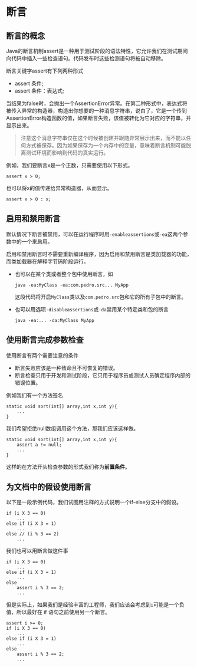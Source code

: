 # 断言

## 断言的概念

Java的断言机制assert是一种用于测试阶段的语法特性，它允许我们在测试期间向代码中插入一些检查语句。代码发布时这些检测语句将被自动移除。

断言关键字assert有下列两种形式

- assert 条件;
- assert 条件：表达式;

当结果为false时，会抛出一个AssertionError异常。在第二种形式中，表达式将被传入异常的构造器，构造出你想要的一种消息字符串，说白了，它是一个传到AssertionError构造函数的值，如果断言失败，该值被转化为它对应的字符串，并显示出来。

> 注意这个消息字符串仅在这个时候被创建并跟随异常展示出来，而不能以任何方式被保存。因为如果保存为一个内存中的变量，意味着断言机制可能脱离测试环境而影响到代码的真实运行。

例如，我们要断言x是一个正数，只需要使用以下形式。

```
assert x > 0;
```

也可以将x的值传递给异常构造器，从而显示。

```
assert x > 0 : x;
```

## 启用和禁用断言

默认情况下断言被禁用，可以在运行程序时用`-enableassertions`或`-ea`这两个参数中的一个来启用。

启用和禁用断言时不需要重新编译程序，因为启用和禁用断言是类加载器的功能，而类加载器在解释字节码阶段运行。

- 也可以在某个类或者整个包中使用断言，如

    ```
    java -ea:MyClass -ea:com.pedro.src... MyApp
    ```

    这段代码将开启`MyClass`类以及`com.pedro.src`包和它的所有子包中的断言。

- 也可以用选项`-disableassertions`或`-da`禁用某个特定类和包的断言

    ```
    java -ea:... -da:MyClass MyApp
    ```

## 使用断言完成参数检查

使用断言有两个需要注意的条件

- 断言失败应该是一种致命且不可恢复的错误。
- 断言检查只用于开发和测试阶段，它只用于程序员或测试人员确定程序内部的错误位置。

例如我们有一个方法签名

```
static void sort(int[] array,int x,int y){
	...
}
```

我们希望拒绝null数组调用这个方法，那我们应该这样做。

```
static void sort(int[] array,int x,int y){
	assert a != null;
    ...
}
```

这样的在方法开头检查参数的形式我们称为**前置条件**。

## 为文档中的假设使用断言

以下是一段示例代码，我们试图用注释的方式说明一个if-else分支中的假设。

```
if (i X 3 == 0)
    ...
else if (i X 3 = 1)
    ...
else // (i % 3 == 2)
    ...
```

我们也可以用断言做这件事

```
if (i X 3 == 0)
    ...
else if (i X 3 = 1)
    ...
else 
    assert i % 3 == 2;
    ...
```

但是实际上，如果我们是经验丰富的工程师，我们应该会考虑到`i`可能是一个负值，所以最好在 if 语句之前使用另一个断言。

```
assert i >= 0;
if (i X 3 == 0)
    ...
else if (i X 3 = 1)
    ...
else 
    assert i % 3 == 2;
    ...
```

